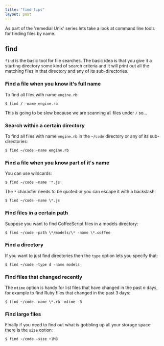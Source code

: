 ```yaml
---
title: "find tips"
layout: post
---
```


As part of the 'remedial Unix' series lets take a look at command
line tools for finding files by name.

## find
`find` is the basic tool for file searches. The basic idea is that you
give it a starting directory some kind of search criteria and it will
print out all the matching files in that directory and any of its
sub-directories.

### Find a file when you know it's full name
To find all files with name `engine.rb`:

    $ find / -name engine.rb

This is going to be slow because we are scanning all files under `/`
so...

### Search within a certain directory
To find all files with name `engine.rb` in the `~/code` directory or any
of its sub-directories:

    $ find ~/code -name engine.rb

### Find a file when you know part of it's name
You can use wildcards:

    $ find ~/code -name '*.js'

The `*` character needs to be quoted or you can escape it with a
backslash:

    $ find ~/code -name \*.js

### Find files in a certain path
Suppose you want to find CoffeeScript files in a models directory:

    $ find ~/code -path \*/models/\* -name \*.coffee

### Find a directory
If you want to just find directories then the `type` option lets you
specify that:

    $ find ~/code -type d -name models

### Find files that changed recently
The `mtime` option is handy for list files that have changed in the past
*n* days, for example to find Ruby files that changed in the past 3
days:

    $ find ~/code -name \*.rb -mtime -3

### Find large files
Finally if you need to find out what is gobbling up all your storage
space there is the `size` option:

    $ find ~/code -size +1MB

